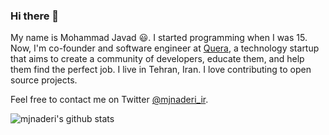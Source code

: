 ### Hi there 👋

My name is Mohammad Javad 😃. I started programming when I was 15. Now, I'm co-founder and software engineer at [Quera](https://quera.ir), a technology startup that aims to create a community of developers, educate them, and help them find the perfect job. I live in Tehran, Iran. I love contributing to open source projects.

Feel free to contact me on Twitter [@mjnaderi_ir](https://twitter.com/mjnaderi_ir).

![mjnaderi's github stats](https://github-readme-stats.vercel.app/api?username=mjnaderi&show_icons=true)

<!--
**mjnaderi/mjnaderi** is a ✨ _special_ ✨ repository because its `README.md` (this file) appears on your GitHub profile.

Here are some ideas to get you started:

- 🔭 I’m currently working on ...
- 🌱 I’m currently learning ...
- 👯 I’m looking to collaborate on ...
- 🤔 I’m looking for help with ...
- 💬 Ask me about ...
- 📫 How to reach me: ...
- 😄 Pronouns: ...
- ⚡ Fun fact: ...
-->
